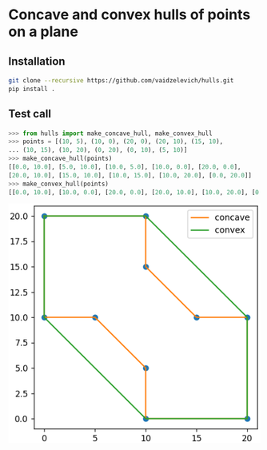 # Concave and convex hulls of points on a plane

## Installation

```bash
git clone --recursive https://github.com/vaidzelevich/hulls.git
pip install .
```

## Test call

```python
>>> from hulls import make_concave_hull, make_convex_hull
>>> points = [(10, 5), (10, 0), (20, 0), (20, 10), (15, 10),
... (10, 15), (10, 20), (0, 20), (0, 10), (5, 10)]
>>> make_concave_hull(points)
[[0.0, 10.0], [5.0, 10.0], [10.0, 5.0], [10.0, 0.0], [20.0, 0.0], 
[20.0, 10.0], [15.0, 10.0], [10.0, 15.0], [10.0, 20.0], [0.0, 20.0]]
>>> make_convex_hull(points)
[[0.0, 10.0], [10.0, 0.0], [20.0, 0.0], [20.0, 10.0], [10.0, 20.0], [0.0, 20.0]]
```

![concave and convex hulls](./demo.png)